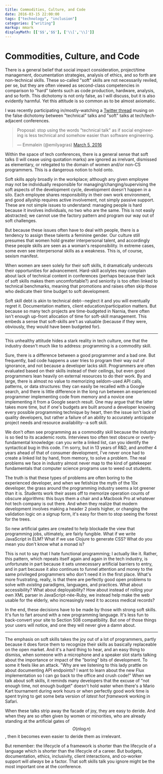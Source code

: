 ```yaml
---
title: Commodities, Culture, and Code
date: 2016-03-15 22:00:00
tags: ["technology", "inclusion"]
categories: ["writing"]
markup: mmark
displayMath: [['$$','$$'], ['\\[','\\]']]
---
```


# Commodities, Culture, and Code

There is a general belief that social impact consideration, project/time management, documentation strategies, analysis of ethics, and so forth are non-technical skills. These so-called "soft" skills are not necessarily reviled, per se, but they are often viewed as second-class competencies in comparison to "hard" talents such as code production, hardware, analysis, and so forth. This dichotomy is not only false, as I will discuss, but it is also evidently harmful. Yet this attitude is so common as to be almost axiomatic.

I was recently participating in/mostly-watching a [Twitter thread](https://twitter.com/emgrasmeder/status/706091500191551489) musing on the false dichotomy between "technical" talks and "soft" talks at tech/tech-adjacent conferences.

<blockquote class="twitter-tweet" data-lang="en"><p lang="en" dir="ltr">Proposal: stop using the words &quot;technical talk&quot; as if social engineering is less technical and somehow easier than software engineering.</p>&mdash; Emmalein (@emilyagras) <a href="https://twitter.com/emgrasmeder/status/706091500191551489">March 5, 2016</a></blockquote>
<script async src="//platform.twitter.com/widgets.js" charset="utf-8"></script>

Within the space of tech conferences, there is a general sense that soft talks (I will cease using quotation marks) are ignored as irrelvant, dismissed as elementary, or relegated to the domain of women and/or non-CS programmers. This is a dangerous notion to hold onto.

Soft skills apply broadly in the workplace; although any given employee may not be individually responsible for managing/changing/supervising the soft aspects of the development cycle, development doesn't happen in a silo. Each employee shares responsibility in their own work environment, and good allyship requires active involvement, not simply passive support. These are not simple issues to understand: managing people is hard because it involves individuals, no two who are the same. This is not easily abstracted; we cannot use the factory pattern and program our way out of soft challenges.

But because these issues often have to deal with people, there is a tendency to assign these talents a feminine gender. Our culture still presumes that women hold greater interpersonal talent, and accordingly these people skills are seen as a woman's responsibility. In extreme cases, some even see interpersonal skills as a weakness. This is, of course, sexism manifest.

When women are seen solely for their soft skills, it dramatically undercuts their opportunities for advancement. Hard-skill acolytes may complain about lack of technical content in conferences (perhaps because their lack of soft skills makes them uncomfortable?) and seniority is too often linked to technical benchmarks, meaning that promotions and raises often skip those who dedicate their time budget to soft development.

Soft skill debt is akin to technical debt--neglect it and you will eventually regret it. Documentation matters, client education/participation matters. But because so many tech projects are time-budgeted in Narnia, there often isn't enough up-front allocation of time for soft-skill management. This embeds a sense that soft-skills are't as valuable (because if they were, obviously, they would have been budgeted for).

---

This unhealthy attitude hides a stark reality in tech culture, one that the industry doesn't much like to address: programming is a commodity skill.

Sure, there is a difference between a good programmer and a bad one. But frequently, bad code happens a user tries to program their way out of ignorance, and not because a developer lacks skill. Programmers are often evaluated based on their skills instead of their ceilings, but even good programmers lean heavily on external resources to do their work. By and large, there is almost no value to memorizing seldom-used API calls, patterns, or data structures: they can easily be recalled with a Google search, and there is little difference in the long run between an experienced programmer implementing code from memory and a novice one implementing it from a Google search result. One may argue that the latter takes more time, but if one's budgets are built around a developer knowing every possible programming technique by heart, then the issue isn't lack of quality developers, but rather a failure of an ability to accurately anticipate project needs and resource availability--a soft skill.

We don't often see programming as a commodity skill because the industry is so tied to its academic roots. Interviews too often test obscure or overly-fundamental knowledge: can you write a linked list, can you identify the syntactical bug in this code. I'm sorry, but in 13 years of R&D, and another 4 years ahead of that of consumer development, I've never once had to create a linked list by hand, from memory, to solve a problem. The real problems we face in industry almost never map to the kind of gatekeeper fundamentals that computer science programs use to weed out students.

The truth is that these types of problems are often boring to the experienced developer, and when we fetishize the myth of the 10x developer, the grass around the programming industry seems a lot greener than it is. Students work their asses off to memorize operation counts of obscure algorithms: this buys them a chair and a Macbook Pro at whatever hot tech company is out there. And when they realize that modern development involves making a header 2 pixels higher, or changing the validation logic on a signup form, it's easy for them to stop seeing the forest for the trees.

So new artificial gates are created to help blockade the view that programming jobs, ultimately, are fairly fungible. What if we write JavaScript in ELM? What if we use Clojure to generate CSS? What do you mean you don't know what a monad is?

This is not to say that I hate functional programming; I actually like it. Rather, this pattern, which repeats itself again and again in the tech industry, is unfortunate in part because it sets unnecessary artificial barriers to entry, and in part because it also continues to funnel attention and money to the same privileged programmers who don't need it in the first place. What's more frustrating, really, is that there are perfectly good open problems to solve with _existing_ paradigms, languages, and practices. What about accessibility? What about deployability? How about instead of rolling your own XML parser in JavaScript-née-Ruby, we instead help make the web usable for the elderly, who increasingly need it to access medical records?

In the end, these decisions have to be made by those with strong soft skills. It's fun to fart around with a new programming language. It's less fun to back-convert your site to Section 508 compatibility. But one of those things your users will notice, and one they will never give a damn about.

---

The emphasis on soft skills takes the joy out of a lot of programmers, partly because it does force them to recognize their skills as basically replaceable on the open market. And it's a hard thing to hear, and an easy thing to dismiss, when someone with a microphone and a speaker slot starts talking about the importance or impact of the "boring" bits of development. To some it feels like an attack. "Why are we listening to this lady prattle on about documenting API endpoints? I want to learn about the new Flux implementation so I can go back to the office and crush code!" When we talk about soft skills, it reminds many developers that the excuse of "not enough time, not enough budget" doesn't hold water when there's a Mario Kart tournament during work hours or when perfectly good work time is spent trying to get some beta version of _latest hot framework_ working in Safari.

When these talks strip away the facade of joy, they are easy to deride. And when they are so often given by women or minorities, who are already standing at the artificial gates of $$O(n\log n)$$, then it becomes even easier to deride them as irrelevant.

But remember: the lifecycle of a framework is shorter than the lifecycle of a language which is shorter than the lifecycle of a career. But budgets, documentation, ethics, inclusivity, client interactions, and co-worker support will _always_ be a factor. That soft skills talk you ignore might be the most important one at the conference.
